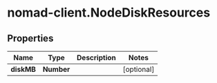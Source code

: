 # nomad-client.NodeDiskResources

## Properties

Name | Type | Description | Notes
------------ | ------------- | ------------- | -------------
**diskMB** | **Number** |  | [optional] 


